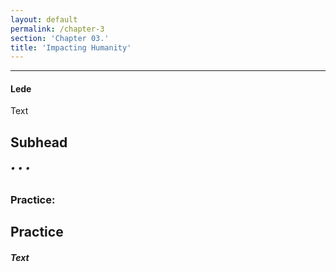 ```yaml
---
layout: default
permalink: /chapter-3
section: 'Chapter 03.'
title: 'Impacting Humanity'
---
```


***

#### Lede

Text

## Subhead

###### • • •

### Practice:

## Practice<br/>
##### Text


